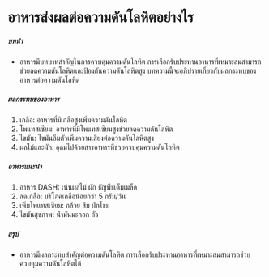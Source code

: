 # อาหารส่งผลต่อความดันโลหิตอย่างไร

##### บทนำ
* อาหารมีบทบาทสำคัญในการควบคุมความดันโลหิต การเลือกรับประทานอาหารที่เหมาะสมสามารถช่วยลดความดันโลหิตและป้องกันความดันโลหิตสูง บทความนี้จะอภิปรายเกี่ยวกับผลกระทบของอาหารต่อความดันโลหิต

##### ผลกระทบของอาหาร
1. เกลือ: อาหารที่มีเกลือสูงเพิ่มความดันโลหิต
2. โพแทสเซียม: อาหารที่มีโพแทสเซียมสูงช่วยลดความดันโลหิต
3. ไขมัน: ไขมันอิ่มตัวเพิ่มความเสี่ยงต่อความดันโลหิตสูง
4. ผลไม้และผัก: อุดมไปด้วยสารอาหารที่ช่วยควบคุมความดันโลหิต

##### อาหารแนะนำ
1. อาหาร DASH: เน้นผลไม้ ผัก ธัญพืชเต็มเมล็ด
2. ลดเกลือ: บริโภคเกลือน้อยกว่า 5 กรัม/วัน
3. เพิ่มโพแทสเซียม: กล้วย ส้ม ผักโขม
4. ไขมันสุขภาพ: น้ำมันมะกอก ถั่ว

##### สรุป
* อาหารมีผลกระทบสำคัญต่อความดันโลหิต การเลือกรับประทานอาหารที่เหมาะสมสามารถช่วยควบคุมความดันโลหิตได้